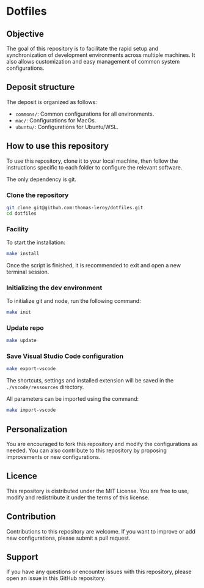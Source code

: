 # Dotfiles

## Objective

The goal of this repository is to facilitate the rapid setup and synchronization of development environments across multiple machines. It also allows customization and easy management of common system configurations.

## Deposit structure

The deposit is organized as follows:

- `commons/`: Common configurations for all environments.
- `mac/`: Configurations for MacOs.
- `ubuntu/`: Configurations for Ubuntu/WSL.

## How to use this repository

To use this repository, clone it to your local machine, then follow the instructions specific to each folder to configure the relevant software.

The only dependency is git.

### Clone the repository

```bash
git clone git@github.com:thomas-leroy/dotfiles.git
cd dotfiles
```

### Facility

To start the installation:

```bash
make install
```

Once the script is finished, it is recommended to exit and open a new terminal session.

### Initializing the dev environment

To initialize git and node, run the following command:

```bash
make init
```

### Update repo

```bash
make update
```

### Save Visual Studio Code configuration

```bash
make export-vscode
```

The shortcuts, settings and installed extension will be saved in the `./vscode/ressources` directory.

All parameters can be imported using the command:

```bash
make import-vscode
```

## Personalization

You are encouraged to fork this repository and modify the configurations as needed. You can also contribute to this repository by proposing improvements or new configurations.

## Licence

This repository is distributed under the MIT License. You are free to use, modify and redistribute it under the terms of this license.

## Contribution

Contributions to this repository are welcome. If you want to improve or add new configurations, please submit a pull request.

## Support

If you have any questions or encounter issues with this repository, please open an issue in this GitHub repository.